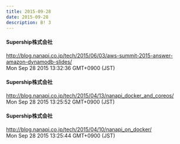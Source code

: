 ```yaml
---
title: 2015-09-28
date: 2015-09-28
description: B! 3
---
```


#### Supership株式会社
http://blog.nanapi.co.jp/tech/2015/06/03/aws-summit-2015-answer-amazon-dynamodb-slides/<br>
Mon Sep 28 2015 13:32:36 GMT+0900 (JST)<br>


#### Supership株式会社
http://blog.nanapi.co.jp/tech/2015/04/13/nanapi_docker_and_coreos/<br>
Mon Sep 28 2015 13:25:52 GMT+0900 (JST)<br>


#### Supership株式会社
http://blog.nanapi.co.jp/tech/2015/04/10/nanapi_on_docker/<br>
Mon Sep 28 2015 13:25:44 GMT+0900 (JST)<br>



